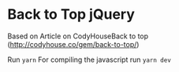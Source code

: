 # Back to Top jQuery

Based on Article on CodyHouseBack to top (http://codyhouse.co/gem/back-to-top/)

Run `yarn`
For compiling the javascript run `yarn dev`
